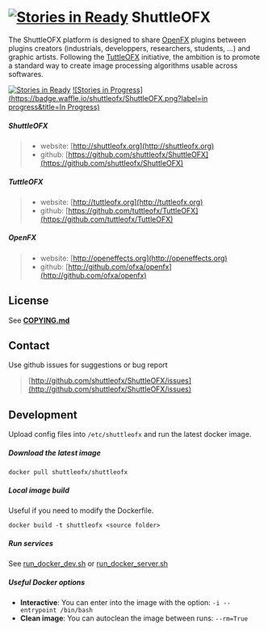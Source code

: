[![Stories in Ready](https://badge.waffle.io/shuttleofx/ShuttleOFX.png?label=ready&title=Ready)](https://waffle.io/shuttleofx/ShuttleOFX)
ShuttleOFX
==========

The ShuttleOFX platform is designed to share [OpenFX](http://openeffects.org) plugins between plugins creators (industrials, developpers, researchers, students, ...) and graphic artists. 
Following the [TuttleOFX](http://www.tuttleofx.org) initiative, the ambition is to promote a standard way to create image processing algorithms usable across softwares.

[![Stories in Ready](https://badge.waffle.io/shuttleofx/ShuttleOFX.png?label=ready&title=Ready)](http://waffle.io/shuttleofx/ShuttleOFX)
[![Stories in Progress](https://badge.waffle.io/shuttleofx/ShuttleOFX.png?label=in progress&title=In Progress)](http://waffle.io/shuttleofx/ShuttleOFX)

##### ShuttleOFX
>- website: [http://shuttleofx.org](http://shuttleofx.org)
>- github: [https://github.com/shuttleofx/ShuttleOFX](https://github.com/shuttleofx/ShuttleOFX)

##### TuttleOFX
>- website: [http://tuttleofx.org](http://tuttleofx.org)
>- github: [https://github.com/tuttleofx/TuttleOFX](https://github.com/tuttleofx/TuttleOFX)

##### OpenFX
>- website: [http://openeffects.org](http://openeffects.org)
>- github: [http://github.com/ofxa/openfx](http://github.com/ofxa/openfx)


License
-------
See [**COPYING.md**](COPYING.md)


Contact
-------

Use github issues for suggestions or bug report
> [http://github.com/shuttleofx/ShuttleOFX/issues](http://github.com/shuttleofx/ShuttleOFX/issues)


Development
-----------

Upload config files into `/etc/shuttleofx` and run the latest docker image.

##### Download the latest image

```
docker pull shuttleofx/shuttleofx
```

##### Local image build

Useful if you need to modify the Dockerfile.

```
docker build -t shuttleofx <source folder>
```

##### Run services

See [run_docker_dev.sh](run_docker_dev.sh) or [run_docker_server.sh](run_docker_server.sh)

##### Useful Docker options

 - **Interactive**: You can enter into the image with the option: ```-i --entrypoint /bin/bash```
 - **Clean image**: You can autoclean the image between runs: ```--rm=True```

